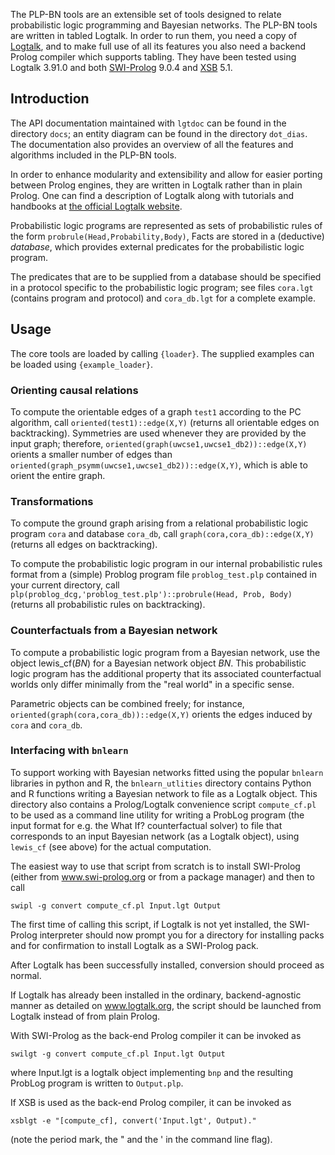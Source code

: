 The PLP-BN tools are an extensible set of tools designed to relate probabilistic logic programming and Bayesian networks.
The PLP-BN tools are written in tabled Logtalk. In order to run them, you need a copy of [Logtalk](www.logtalk.org),  and to make full use of all its features you also need a backend Prolog compiler which supports tabling. They have been tested using Logtalk 3.91.0 and both [SWI-Prolog](swi-prolog.org) 9.0.4 and [XSB](xsb.sourceforge.net) 5.1.

## Introduction
The API documentation maintained with `lgtdoc` can be found in the directory `docs`; an entity diagram can be found in the directory `dot_dias`. The documentation also provides an overview of all the features and algorithms included in the PLP-BN tools. 

In order to enhance modularity and extensibility and allow for easier porting between Prolog engines, they are written in Logtalk rather than in plain Prolog.
One can find a description of Logtalk along with tutorials and handbooks at [the official Logtalk website](www.logtalk.org).

Probabilistic logic programs are represented as sets of probabilistic rules of the form `probrule(Head,Probability,Body)`, 
Facts are stored in a (deductive) *database*, which provides external predicates for the probabilistic logic program.

The predicates that are to be supplied from a database should be specified in a protocol specific to the probabilistic logic program; see files `cora.lgt` (contains program and protocol) and `cora_db.lgt` for a complete example.

## Usage
The core tools are loaded by calling `{loader}`. The supplied examples can be loaded using `{example_loader}`.

### Orienting causal relations
To compute the orientable edges of a graph `test1` according to the PC algorithm, call `oriented(test1)::edge(X,Y)` (returns all orientable edges on backtracking).
Symmetries are used whenever they are provided by the input graph; therefore, `oriented(graph(uwcse1,uwcse1_db2))::edge(X,Y)` orients a smaller number of edges than  `oriented(graph_psymm(uwcse1,uwcse1_db2))::edge(X,Y)`, which is able to orient the entire graph.

### Transformations
To compute the ground graph arising from a relational probabilistic logic program `cora` and database `cora_db`, call `graph(cora,cora_db)::edge(X,Y)` (returns all edges on backtracking).

To compute the probabilistic logic program in our internal probabilistic rules format from a (simple) Problog program file `problog_test.plp` contained in your current directory, call `plp(problog_dcg,'problog_test.plp')::probrule(Head, Prob, Body)` (returns all probabilistic rules on backtracking).

### Counterfactuals from a Bayesian network

To compute a probabilistic logic program from a Bayesian network, use the object lewis\_cf(_BN_) for a Bayesian network object _BN_. This probabilistic logic program has the additional property that its associated counterfactual worlds only differ minimally from the "real world" in a specific sense.

Parametric objects can be combined freely; for instance, `oriented(graph(cora,cora_db))::edge(X,Y)` orients the edges induced by  `cora` and `cora_db`.

### Interfacing with `bnlearn`

To support working with Bayesian networks fitted using the popular `bnlearn` libraries in python and R, the `bnlearn_utlities` directory contains Python and R functions writing a Bayesian network to file as a Logtalk object.
This directory also contains a Prolog/Logtalk convenience script `compute_cf.pl`  to be used as a command line utility for writing a ProbLog program  (the input format for e.g. the What If? counterfactual solver) to file that corresponds to an input Bayesian network (as a Logtalk object), using `lewis_cf` (see above) for the actual computation.

The easiest way to use that script from scratch is to install SWI-Prolog (either from www.swi-prolog.org or from a package manager) and then to call
```
swipl -g convert compute_cf.pl Input.lgt Output
```
The first time of calling this script, if Logtalk is not yet installed, the SWI-Prolog interpreter should now prompt you for a directory for installing packs and for confirmation to install Logtalk as a SWI-Prolog pack.

After Logtalk has been successfully installed, conversion should proceed as normal.

If Logtalk has already been installed in the ordinary, backend-agnostic manner as detailed on www.logtalk.org, the script should be launched from Logtalk instead of from plain Prolog.

With SWI-Prolog as the back-end Prolog compiler it can be invoked as
```
swilgt -g convert compute_cf.pl Input.lgt Output
```

where Input.lgt is a logtalk object implementing `bnp` and the resulting ProbLog program is written to `Output.plp`.

If XSB is used as the back-end Prolog compiler, it can be invoked as
```
xsblgt -e "[compute_cf], convert('Input.lgt', Output)."
```
(note the period mark, the " and the ' in the command line flag).

